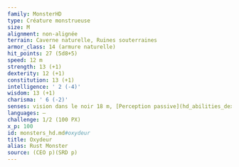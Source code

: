 ```yaml
---
family: MonsterHD
type: Créature monstrueuse
size: M
alignment: non-alignée
terrain: Caverne naturelle, Ruines souterraines
armor_class: 14 (armure naturelle)
hit_points: 27 (5d8+5)
speed: 12 m
strength: 13 (+1)
dexterity: 12 (+1)
constitution: 13 (+1)
intelligence: ' 2 (-4)'
wisdom: 13 (+1)
charisma: ' 6 (-2)'
senses: vision dans le noir 18 m, [Perception passive](hd_abilities_dexterity_perception_passive.md) 11
languages: —
challenge: 1/2 (100 PX)
x_p: 100
id: monsters_hd.md#oxydeur
title: Oxydeur
alias: Rust Monster
source: (CEO p)(SRD p)
---
```


